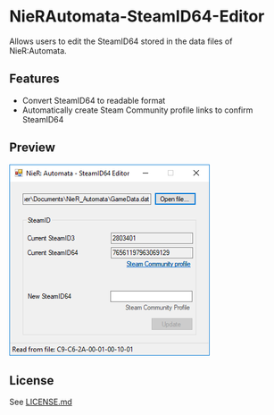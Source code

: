 # NieRAutomata-SteamID64-Editor
Allows users to edit the SteamID64 stored in the data files of NieR:Automata.

## Features
* Convert SteamID64 to readable format
* Automatically create Steam Community profile links to confirm SteamID64

## Preview
![Screenshot of the editor](screenshot.png "Screenshot of the editor")

## License
See [LICENSE.md](LICENSE.md)